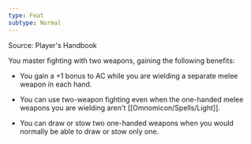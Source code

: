 ```yaml
---
type: Feat
subtype: Normal
---
```

Source: Player's Handbook

You master fighting with two weapons, gaining the following benefits:

- You gain a +1 bonus to AC while you are wielding a separate melee weapon in each hand.

- You can use two-weapon fighting even when the one-handed melee weapons you are wielding aren't [[Omnomicon/Spells/Light]].

- You can draw or stow two one-handed weapons when you would normally be able to draw or stow only one.